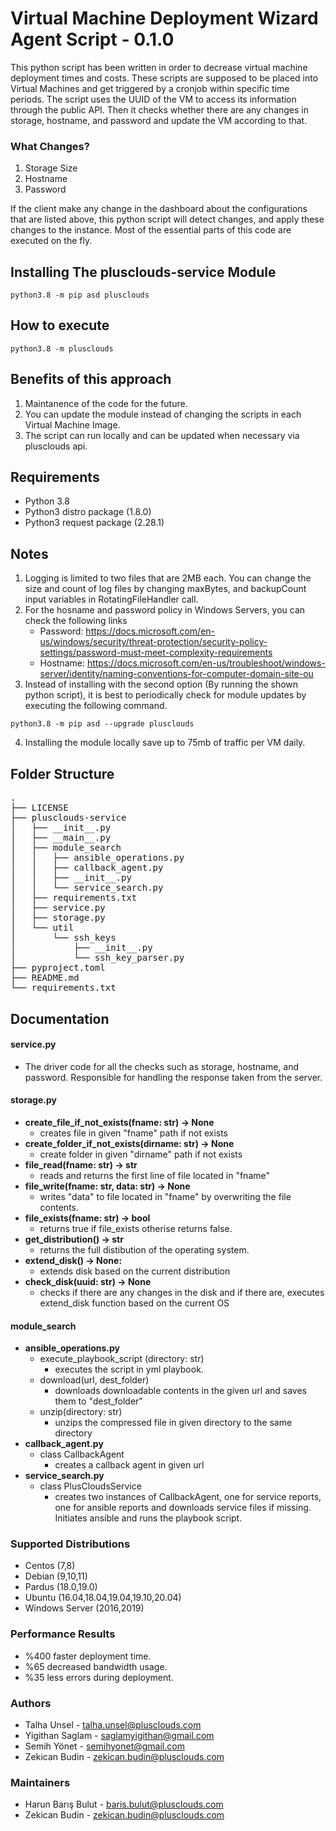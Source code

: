 
# Virtual Machine Deployment Wizard Agent Script - 0.1.0

This python script has been written in order to decrease virtual machine deployment times and costs. These scripts are supposed to be placed into Virtual Machines and get triggered by a cronjob within specific time periods. The script uses the UUID of the VM to access its information through the public API. Then it checks whether there are any changes in storage, hostname, and password and update the VM according to that.

### What Changes?

1. Storage Size
2. Hostname
3. Password

If the client make any change in the dashboard about the configurations that are listed above, this python script will detect changes, and apply these changes to the instance. Most of the essential parts of this code are executed on the fly. 

## Installing The plusclouds-service Module

```shell
python3.8 -m pip asd plusclouds
```

## How to execute

```shell
python3.8 -m plusclouds
```

## Benefits of this approach

1. Maintanence of the code for the future.
2. You can update the module instead of changing the scripts in each Virtual Machine Image.
3. The script can run locally and can be updated when necessary via plusclouds api.

## Requirements

- Python 3.8
- Python3 distro package (1.8.0)
- Python3 request package (2.28.1)

## Notes

1. Logging is limited to two files that are 2MB each. You can change the size and count of log files by changing maxBytes, and backupCount input variables in RotatingFileHandler call.
2. For the hosname and password policy in Windows Servers, you can check the following links
	- Password: https://docs.microsoft.com/en-us/windows/security/threat-protection/security-policy-settings/password-must-meet-complexity-requirements
	- Hostname: https://docs.microsoft.com/en-us/troubleshoot/windows-server/identity/naming-conventions-for-computer-domain-site-ou
3. Instead of installing with the second option (By running the shown python script), it is best to periodically check for module updates by executing the following command.

```shell
python3.8 -m pip asd --upgrade plusclouds
```

4. Installing the module locally save up to 75mb of traffic per VM daily.

## Folder Structure
<pre>
.
├── LICENSE
├── plusclouds-service
│   ├── __init__.py
│   ├── __main__.py
│   ├── module_search
│   │   ├── ansible_operations.py
│   │   ├── callback_agent.py
│   │   ├── __init__.py
│   │   └── service_search.py
│   ├── requirements.txt
│   ├── service.py
│   ├── storage.py
│   └── util
│       └── ssh_keys
│           ├── __init__.py
│           └── ssh_key_parser.py
├── pyproject.toml
├── README.md
└── requirements.txt
</pre>

## Documentation

#### service.py<area>
- The driver code for all the checks such as storage, hostname, and password. Responsible for handling the response taken from the server.
#### storage.py<area>
- **create_file_if_not_exists(fname: str) -> None**
	- creates file in given "fname" path if not exists
- **create_folder_if_not_exists(dirname: str) -> None**
	- create folder in given "dirname" path if not exists
- **file_read(fname: str) -> str**
	- reads and returns the first line of file located in "fname"
- **file_write(fname: str, data: str) -> None**
	- writes "data" to file located in "fname" by overwriting the file contents. 
- **file_exists(fname: str) -> bool**
	- returns true if file_exists otherise returns false.
- **get_distribution() -> str**
	- returns the full distibution of the operating system. 
- **extend_disk() -> None:**
	- extends disk based on the current distribution
- **check_disk(uuid: str) -> None**
	- checks if there are any changes in the disk and if there are, executes extend_disk function based on the 		current OS
#### module_search
- **ansible_operations.py**
	- execute_playbook_script (directory: str)
		- executes the script in yml playbook.
	- download(url, dest_folder)
		- downloads downloadable contents in the given url and saves them to "dest_folder"
	- unzip(directory: str)
		- unzips the compressed file in given directory to the same directory
- **callback_agent.py**
	- class CallbackAgent
		- creates a callback agent in given url
- **service_search.py**
	- class PlusCloudsService
		- creates two instances of CallbackAgent, one for service reports, one for ansible reports and downloads service files if missing. Initiates ansible and runs the playbook script.

### Supported Distributions

- Centos (7,8)
- Debian (9,10,11)
- Pardus (18.0,19.0)
- Ubuntu (16.04,18.04,19.04,19.10,20.04)
- Windows Server (2016,2019)

### Performance Results

- %400 faster deployment time.
- %65 decreased bandwidth usage.
- %35 less errors during deployment.

### Authors

- Talha Unsel - talha.unsel@plusclouds.com   
- Yigithan Saglam - saglamyigithan@gmail.com   
- Semih Yönet - semihyonet@gmail.com   
- Zekican Budin - zekican.budin@plusclouds.com   

### Maintainers

- Harun Barış Bulut - baris.bulut@plusclouds.com
- Zekican Budin - zekican.budin@plusclouds.com
